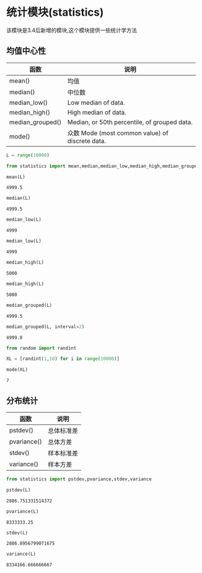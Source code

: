 
# 统计模块(statistics)

该模块是3.4后新增的模块,这个模块提供一些统计学方法

## 均值中心性

函数|说明
---|---
mean()|	均值
median()|中位数
median_low()|	Low median of data.
median_high()|	High median of data.
median_grouped()|	Median, or 50th percentile, of grouped data.
mode()|众数	Mode (most common value) of discrete data.


```python
L = range(10000)
```


```python
from statistics import mean,median,median_low,median_high,median_grouped,mode
```


```python
mean(L)
```




    4999.5




```python
median(L)
```




    4999.5




```python
median_low(L)
```




    4999




```python
median_low(L)
```




    4999




```python
median_high(L)
```




    5000




```python
median_high(L)
```




    5000




```python
median_grouped(L)
```




    4999.5




```python
median_grouped(L, interval=2)
```




    4999.0




```python
from random import randint
```


```python
XL = [randint(1,10) for i in range(10000)]
```


```python
mode(XL)
```




    7



## 分布统计
函数|说明
---|---
pstdev()| 总体标准差
pvariance()|总体方差
stdev()|样本标准差
variance()|样本方差


```python
from statistics import pstdev,pvariance,stdev,variance
```


```python
pstdev(L)
```




    2886.751331514372




```python
pvariance(L)
```




    8333333.25




```python
stdev(L)
```




    2886.8956799071675




```python
variance(L)
```




    8334166.666666667


